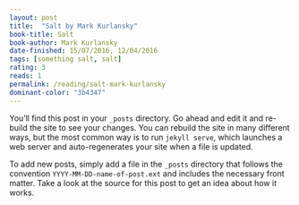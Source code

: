 ```yaml
---
layout: post
title:  "Salt by Mark Kurlansky"
book-title: Salt
book-author: Mark Kurlansky
date-finished: 15/07/2016, 12/04/2016
tags: [something salt, salt]
rating: 3
reads: 1
permalink: /reading/salt-mark-kurlansky
dominant-color: "3b4347"
---
```

You’ll find this post in your `_posts` directory. Go ahead and edit it and re-build the site to see your changes. You can rebuild the site in many different ways, but the most common way is to run `jekyll serve`, which launches a web server and auto-regenerates your site when a file is updated.

To add new posts, simply add a file in the `_posts` directory that follows the convention `YYYY-MM-DD-name-of-post.ext` and includes the necessary front matter. Take a look at the source for this post to get an idea about how it works.
